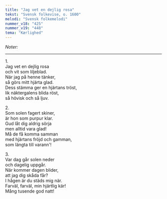```yaml
---
title: "Jag vet en dejlig rosa"
tekst: "Svensk folkevise, o. 1600"
melodi: "Svensk folkemelodi"
nummer_v18: "425"
nummer_v19: "448"
tema: "Kærlighed"
---
```

*Noter:*

***

1\.\
Jag vet en dejlig rosa\
och vit som liljeblad.\
När jag på henne tänker,\
så görs mitt hjärta glad.\
Dess stämma ger en hjärtans tröst,\
lik näktergalens blida röst,\
så hövisk och så ljuv.

2\.\
Som solen fagert skiner,\
är hon som purpur klar.\
Gud låt dig aldrig sörja\
men alltid vara glad!\
Må de få komma samman\
med hjärtans fröjd och gamman,\
som längta till varann'!

3\.\
Var dag går solen neder\
och dagelig uppgår.\
När kommer dagen blider,\
att jag dig skåda får?\
I hågen är du städs mig när.\
Farväl, farväl, min hjärtlig kär!\
Mång tusende god natt!